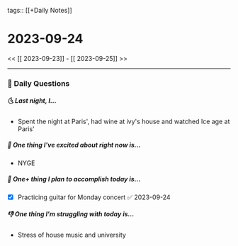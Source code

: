 tags:: [[+Daily Notes]]

# 2023-09-24

<< [[ 2023-09-23]] - [[ 2023-09-25]] >>

---
### 📅 Daily Questions
##### 🌜 Last night, I...
- Spent the night at Paris', had wine at ivy's house and watched Ice age at Paris'

##### 🙌 One thing I've excited about right now is...
- NYGE

##### 🚀 One+ thing I plan to accomplish today is...
- [x] Practicing guitar for Monday concert ✅ 2023-09-24

##### 👎 One thing I'm struggling with today is...
- Stress of house music and university